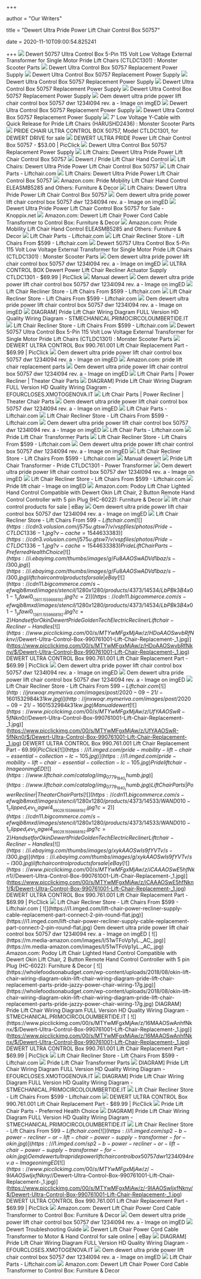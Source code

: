 +++
        
author = "Our Writers"
        
title = "Dewert Ultra Pride Power Lift Chair Control Box 50757"
        
date = 2020-11-10T09:00:54.825241
        
+++
[ ![](https://www.monsterscooterparts.com/media/catalog/product/1/1/115v-external-transformer-ctld1301-single-motor-pride-lift-chairs_2.jpg)](https://www.monsterscooterparts.com/media/catalog/product/1/1/115v-external-transformer-ctld1301-single-motor-pride-lift-chairs_2.jpg) Dewert 50757 Ultra Control Box 5-Pin 115 Volt Low Voltage External  Transformer for Single Motor Pride Lift Chairs (CTLDC1301) : Monster  Scooter Parts
[ ![](https://www.liftchair.com/catalog/dewert-ultra-control-box_898_detail_63_detail.jpg)](https://www.liftchair.com/catalog/dewert-ultra-control-box_898_detail_63_detail.jpg) Dewert Ultra Control Box 50757 Replacement Power Supply
[ ![](https://www.liftchair.com/catalog/open-ultra-control-box_172_detail.jpg)](https://www.liftchair.com/catalog/open-ultra-control-box_172_detail.jpg) Dewert Ultra Control Box 50757 Replacement Power Supply
[ ![](https://www.liftchair.com/catalog/duc_explain_1099_detail.jpg)](https://www.liftchair.com/catalog/duc_explain_1099_detail.jpg) Dewert Ultra Control Box 50757 Replacement Power Supply
[ ![](https://www.liftchair.com/catalog/ultra-control-box-cable_888_detail.jpg)](https://www.liftchair.com/catalog/ultra-control-box-cable_888_detail.jpg) Dewert Ultra Control Box 50757 Replacement Power Supply
[ ![](https://www.liftchair.com/catalog/p112c_237_detail.jpg)](https://www.liftchair.com/catalog/p112c_237_detail.jpg) Dewert Ultra Control Box 50757 Replacement Power Supply
[ ![](https://i.imged.com/oem-dewert-ultra-pride-power-lift-chair-control-box-50757-dwr-1234l094-rev-a-26936018.jpg)](https://i.imged.com/oem-dewert-ultra-pride-power-lift-chair-control-box-50757-dwr-1234l094-rev-a-26936018.jpg) Oem dewert ultra pride power lift chair control box 50757 dwr 1234l094 rev.  a - Image on imgED
[ ![](https://www.liftchair.com/catalog/megamat-mbz-jlabel2_1370_detail.jpg)](https://www.liftchair.com/catalog/megamat-mbz-jlabel2_1370_detail.jpg) Dewert Ultra Control Box 50757 Replacement Power Supply
[ ![](https://www.liftchair.com/catalog/megamat_mbz_297k_73_detail.jpg)](https://www.liftchair.com/catalog/megamat_mbz_297k_73_detail.jpg) Dewert Ultra Control Box 50757 Replacement Power Supply
[ ![](https://www.monsterscooterparts.com/media/catalog/product/l/o/low-voltage-ycable-harushd2436-pride-lift-chairs_3.jpg)](https://www.monsterscooterparts.com/media/catalog/product/l/o/low-voltage-ycable-harushd2436-pride-lift-chairs_3.jpg) 7' Low Voltage Y-Cable with Quick Release for Pride Lift Chairs  (HARUSHD2436) : Monster Scooter Parts
[ ![](http://hydroponicsonline.com/store/img-hydroponics/pride-chair-ultra-control-box-50757-model-ctldc1301-dewert-drive_222153550051.jpg)](http://hydroponicsonline.com/store/img-hydroponics/pride-chair-ultra-control-box-50757-model-ctldc1301-dewert-drive_222153550051.jpg) PRIDE CHAIR ULTRA CONTROL BOX 50757, Model CTLDC1301, for DEWERT DRIVE for  sale
[ ![](https://www.picclickimg.com/d/l400/pict/202278894989_/Dewert-Ultra-Pride-Power-Lift-Chair-Control-Box.jpg)](https://www.picclickimg.com/d/l400/pict/202278894989_/Dewert-Ultra-Pride-Power-Lift-Chair-Control-Box.jpg) DEWERT ULTRA PRIDE Power Lift Chair Control Box 50757 - $53.00 | PicClick
[ ![](https://www.liftchair.com/catalog/mickey-mouse-earobsolete-plug-_775_detail.jpg)](https://www.liftchair.com/catalog/mickey-mouse-earobsolete-plug-_775_detail.jpg) Dewert Ultra Control Box 50757 Replacement Power Supply
[ ![](https://www.liftchair.com/catalog/pr445-lifted_1644_thumb.jpg)](https://www.liftchair.com/catalog/pr445-lifted_1644_thumb.jpg) Lift Chairs: Dewert Ultra Pride Power Lift Chair Control Box 50757
[ ![](https://www.liftchair.com/catalog/dewert-pride-5-pin-hc_2238_detail.jpg)](https://www.liftchair.com/catalog/dewert-pride-5-pin-hc_2238_detail.jpg) Dewert / Pride Lift Chair Hand Control
[ ![](http://www.ladybuggin.com/images/15508/pride-electric-reclinerlift-chair-power-supply-transformer-29v-2a.jpg)](http://www.ladybuggin.com/images/15508/pride-electric-reclinerlift-chair-power-supply-transformer-29v-2a.jpg) Lift Chairs: Dewert Ultra Pride Power Lift Chair Control Box 50757
[ ![](https://www.liftchair.com/catalog/15523small_1718_thumb.jpg)](https://www.liftchair.com/catalog/15523small_1718_thumb.jpg) Lift Chair Parts - Liftchair.com
[ ![](https://fernandorees.com/wp-content/uploads/2018/09/pride-lift-chair-replacement-hand-control-fresh-91-awesome-pride-lift-chair-remote-new-york-spaces-magazine-of-pride-lift-chair-replacement-hand-control-1.jpg)](https://fernandorees.com/wp-content/uploads/2018/09/pride-lift-chair-replacement-hand-control-fresh-91-awesome-pride-lift-chair-remote-new-york-spaces-magazine-of-pride-lift-chair-replacement-hand-control-1.jpg) Lift Chairs: Dewert Ultra Pride Power Lift Chair Control Box 50757
[ ![](https://images-na.ssl-images-amazon.com/images/I/71MxE82ufWL._AC_SL1025_.jpg)](https://images-na.ssl-images-amazon.com/images/I/71MxE82ufWL._AC_SL1025_.jpg) Amazon.com: Pride Mobility Lift Chair Hand Control ELEASMB5285 and Others:  Furniture & Decor
[ ![](https://images-na.ssl-images-amazon.com/images/I/71QjETejHrL._AC._SR360,460.jpg)](https://images-na.ssl-images-amazon.com/images/I/71QjETejHrL._AC._SR360,460.jpg) Lift Chairs: Dewert Ultra Pride Power Lift Chair Control Box 50757
[ ![](https://i1.imged.com/pm-hmleaf-lift-chair-or-power-recliner-ac-dc-power-transformer-ac-power-cable.jpg)](https://i1.imged.com/pm-hmleaf-lift-chair-or-power-recliner-ac-dc-power-transformer-ac-power-cable.jpg) Oem dewert ultra pride power lift chair control box 50757 dwr 1234l094 rev.  a - Image on imgED
[ ![](http://knoppix.net/store/img/mighLYTsw-6xGW4N5FDnc8w/140/Dynamic-Linx-Dlx-pm60-n-Controller-For-Drive-Tride.jpg)](http://knoppix.net/store/img/mighLYTsw-6xGW4N5FDnc8w/140/Dynamic-Linx-Dlx-pm60-n-Controller-For-Drive-Tride.jpg) Dewert Ultra Pride Power Lift Chair Control Box 50757 for Sale - Knoppix.net
[ ![](https://images-na.ssl-images-amazon.com/images/I/61n35fVDpxL._AC_SY450_.jpg)](https://images-na.ssl-images-amazon.com/images/I/61n35fVDpxL._AC_SY450_.jpg) Amazon.com: Dewert Lift Chair Power Cord Cable Transformer to Control Box:  Furniture & Decor
[ ![](https://images-na.ssl-images-amazon.com/images/I/71KbnrxLMuL._AC_SX679_.jpg)](https://images-na.ssl-images-amazon.com/images/I/71KbnrxLMuL._AC_SX679_.jpg) Amazon.com: Pride Mobility Lift Chair Hand Control ELEASMB5285 and Others:  Furniture & Decor
[ ![](https://www.liftchair.com/catalog/lift-chair-parts_2056_large.jpg)](https://www.liftchair.com/catalog/lift-chair-parts_2056_large.jpg) Lift Chair Parts - Liftchair.com
[ ![](https://www.liftchair.com/catalog/5555-med-lift-full-sleeper-lifted_1921_thumb.jpg)](https://www.liftchair.com/catalog/5555-med-lift-full-sleeper-lifted_1921_thumb.jpg) Lift Chair Recliner Store - Lift Chairs From $599 - Liftchair.com
[ ![](https://www.monsterscooterparts.com/media/catalog/product/cache/1/image/250x250/9df78eab33525d08d6e5fb8d27136e95/s/i/single-speed-throttle-razor-e175-all-versions_3.jpg)](https://www.monsterscooterparts.com/media/catalog/product/cache/1/image/250x250/9df78eab33525d08d6e5fb8d27136e95/s/i/single-speed-throttle-razor-e175-all-versions_3.jpg) Dewert 50757 Ultra Control Box 5-Pin 115 Volt Low Voltage External  Transformer for Single Motor Pride Lift Chairs (CTLDC1301) : Monster  Scooter Parts
[ ![](https://i1.imged.com/pride-lift-chair.jpg)](https://i1.imged.com/pride-lift-chair.jpg) Oem dewert ultra pride power lift chair control box 50757 dwr 1234l094 rev.  a - Image on imgED
[ ![](https://www.picclickimg.com/d/l400/pict/233106924484_/Ultra-Control-box-Dewert-Power-Lift-Chair.jpg)](https://www.picclickimg.com/d/l400/pict/233106924484_/Ultra-Control-box-Dewert-Power-Lift-Chair.jpg) ULTRA CONTROL BOX Dewert Power Lift Chair Recliner Actuator Supply  CTLDC1301 - $69.99 | PicClick
[ ![](http://jnxwoqr.mymeriva.com/images/post/2020-09-21/-1601532984SD.jpg)](http://jnxwoqr.mymeriva.com/images/post/2020-09-21/-1601532984SD.jpg) Manual dewert
[ ![](https://i1.imged.com/lift-chair-by-pride-all-the-accessories-and-wheelchair-with-all-the-accessories.jpg)](https://i1.imged.com/lift-chair-by-pride-all-the-accessories-and-wheelchair-with-all-the-accessories.jpg) Oem dewert ultra pride power lift chair control box 50757 dwr 1234l094 rev.  a - Image on imgED
[ ![](https://www.liftchair.com/catalog/54622172561__370a9424-b8c5-4a22-bd8e-8742766fc0a9_563_detail_2225_thumb.jpg)](https://www.liftchair.com/catalog/54622172561__370a9424-b8c5-4a22-bd8e-8742766fc0a9_563_detail_2225_thumb.jpg) Lift Chair Recliner Store - Lift Chairs From $599 - Liftchair.com
[ ![](https://www.liftchair.com/catalog/pr405-standing-768x512_1935_thumb.jpg)](https://www.liftchair.com/catalog/pr405-standing-768x512_1935_thumb.jpg) Lift Chair Recliner Store - Lift Chairs From $599 - Liftchair.com
[ ![](https://i1.imged.com/power-lift-recliner-renu-leather-elderly-assist-lounger-wall-hugger-chair-senior.jpg)](https://i1.imged.com/power-lift-recliner-renu-leather-elderly-assist-lounger-wall-hugger-chair-senior.jpg) Oem dewert ultra pride power lift chair control box 50757 dwr 1234l094 rev.  a - Image on imgED
[ ![](https://wholefoodsonabudget.com/wp-content/uploads/2018/08/okin-lift-chair-wiring-diagram-okin-lift-chair-wiring-diagram-golden-technologies-lift-chair-wiring-diagram-luxury-pride-lift-chair-13h.jpg)](https://wholefoodsonabudget.com/wp-content/uploads/2018/08/okin-lift-chair-wiring-diagram-okin-lift-chair-wiring-diagram-golden-technologies-lift-chair-wiring-diagram-luxury-pride-lift-chair-13h.jpg) DIAGRAM] Pride Lift Chair Wiring Diagram FULL Version HD Quality Wiring  Diagram - STMECHANICAL.PRIMOCIRCOLOUMBERTIDE.IT
[ ![](https://www.liftchair.com/catalog/screenshot_10_198_thumb.png)](https://www.liftchair.com/catalog/screenshot_10_198_thumb.png) Lift Chair Recliner Store - Lift Chairs From $599 - Liftchair.com
[ ![](https://www.monsterscooterparts.com/media/catalog/product/cache/1/image/250x250/9df78eab33525d08d6e5fb8d27136e95/p/u/pulse-rk9-scooter_3.jpg)](https://www.monsterscooterparts.com/media/catalog/product/cache/1/image/250x250/9df78eab33525d08d6e5fb8d27136e95/p/u/pulse-rk9-scooter_3.jpg) Dewert 50757 Ultra Control Box 5-Pin 115 Volt Low Voltage External  Transformer for Single Motor Pride Lift Chairs (CTLDC1301) : Monster  Scooter Parts
[ ![](https://www.picclickimg.com/d/l400/pict/184401516865_/Dewert-Ultra-Control-Box-990761001-Lift-Chair-Replacement.jpg)](https://www.picclickimg.com/d/l400/pict/184401516865_/Dewert-Ultra-Control-Box-990761001-Lift-Chair-Replacement.jpg) DEWERT ULTRA CONTROL Box 990.761.001 Lift Chair Replacement Part - $69.99 |  PicClick
[ ![](https://i1.imged.com/lift-chair-power-recliner-ac-dc-switching-power-supply-transformer.jpg)](https://i1.imged.com/lift-chair-power-recliner-ac-dc-switching-power-supply-transformer.jpg) Oem dewert ultra pride power lift chair control box 50757 dwr 1234l094 rev.  a - Image on imgED
[ ![](https://m.media-amazon.com/images/I/41XmmyuWPoL._SS400_.jpg)](https://m.media-amazon.com/images/I/41XmmyuWPoL._SS400_.jpg) Amazon.com: pride lift chair replacement parts
[ ![](https://i1.imged.com/pride-jazzy-select-6-electric-power-wheel-chair.jpg)](https://i1.imged.com/pride-jazzy-select-6-electric-power-wheel-chair.jpg) Oem dewert ultra pride power lift chair control box 50757 dwr 1234l094 rev.  a - Image on imgED
[ ![](https://www.liftchair.com/catalog/expert-lift-chair-support_102_detail.jpg)](https://www.liftchair.com/catalog/expert-lift-chair-support_102_detail.jpg) Lift Chair Parts | Power Recliner | Theater Chair Parts
[ ![](https://wholefoodsonabudget.com/wp-content/uploads/2018/08/okin-lift-chair-wiring-diagram-golden-technologies-lift-chair-wiring-diagram-beautiful-funky-rh-bjzhjy-net-golden-power-lift-recliner-chair-golden-power-lift-recliner-chair-20i.jpg)](https://wholefoodsonabudget.com/wp-content/uploads/2018/08/okin-lift-chair-wiring-diagram-golden-technologies-lift-chair-wiring-diagram-beautiful-funky-rh-bjzhjy-net-golden-power-lift-recliner-chair-golden-power-lift-recliner-chair-20i.jpg) DIAGRAM] Pride Lift Chair Wiring Diagram FULL Version HD Quality Wiring  Diagram - EFOURCLOSES.XMOTOGENOVA.IT
[ ![](https://www.liftchair.com/catalog/deltadrive-complete-tall_1870_detail_1816_thumb.jpg)](https://www.liftchair.com/catalog/deltadrive-complete-tall_1870_detail_1816_thumb.jpg) Lift Chair Parts | Power Recliner | Theater Chair Parts
[ ![](https://i1.imged.com/generic-lift-chair-or-power-recliner-ac-dc-power-supply-transformer-29v-2a.jpg)](https://i1.imged.com/generic-lift-chair-or-power-recliner-ac-dc-power-supply-transformer-29v-2a.jpg) Oem dewert ultra pride power lift chair control box 50757 dwr 1234l094 rev.  a - Image on imgED
[ ![](https://www.liftchair.com/catalog/zkad-2_2102_thumb.jpg)](https://www.liftchair.com/catalog/zkad-2_2102_thumb.jpg) Lift Chair Parts - Liftchair.com
[ ![](https://www.liftchair.com/catalog/pr-510mla-ucb_942_thumb.png)](https://www.liftchair.com/catalog/pr-510mla-ucb_942_thumb.png) Lift Chair Recliner Store - Lift Chairs From $599 - Liftchair.com
[ ![](https://i1.imged.com/2-button-side-arm-electric-recliner-lift-chair-hand-control-handset.jpg)](https://i1.imged.com/2-button-side-arm-electric-recliner-lift-chair-hand-control-handset.jpg) Oem dewert ultra pride power lift chair control box 50757 dwr 1234l094 rev.  a - Image on imgED
[ ![](https://www.liftchair.com/catalog/p522_infiniteposition_6_button_1966_thumb.jpg)](https://www.liftchair.com/catalog/p522_infiniteposition_6_button_1966_thumb.jpg) Lift Chair Parts - Liftchair.com
[ ![](https://www.monsterscooterparts.com/media/catalog/product/1/1/115v-external-transformer-ctld1309-infinite-positionr-pride-lift-chairs_3_3.jpg)](https://www.monsterscooterparts.com/media/catalog/product/1/1/115v-external-transformer-ctld1309-infinite-positionr-pride-lift-chairs_3_3.jpg) Pride Lift Chair Transformer Parts
[ ![](https://www.liftchair.com/catalog/omnia-morgan-recliner_2324_thumb.jpg)](https://www.liftchair.com/catalog/omnia-morgan-recliner_2324_thumb.jpg) Lift Chair Recliner Store - Lift Chairs From $599 - Liftchair.com
[ ![](https://i1.imged.com/new-oem-2-pin-transformer-to-motor-cable-lift-chair-or-power-recliner.jpg)](https://i1.imged.com/new-oem-2-pin-transformer-to-motor-cable-lift-chair-or-power-recliner.jpg) Oem dewert ultra pride power lift chair control box 50757 dwr 1234l094 rev.  a - Image on imgED
[ ![](https://www.liftchair.com/catalog/pr535m-26_935_thumb.png)](https://www.liftchair.com/catalog/pr535m-26_935_thumb.png) Lift Chair Recliner Store - Lift Chairs From $599 - Liftchair.com
[ ![](http://jnxwoqr.mymeriva.com/images/post/2020-09-21/-16015329845V.jpg)](http://jnxwoqr.mymeriva.com/images/post/2020-09-21/-16015329845V.jpg) Manual dewert
[ ![](https://cdn3.volusion.com/j575u.gtsw7/v/vspfiles/photos/Pride-CTLDC1301-2.jpg?v-cache=1381569071)](https://cdn3.volusion.com/j575u.gtsw7/v/vspfiles/photos/Pride-CTLDC1301-2.jpg?v-cache=1381569071) Pride Lift Chair Transformer - Pride CTLDC1301 - Power Transformer
[ ![](https://i1.imged.com/pride-serenity-525-pillow-multi-position-lift-chair.jpg)](https://i1.imged.com/pride-serenity-525-pillow-multi-position-lift-chair.jpg) Oem dewert ultra pride power lift chair control box 50757 dwr 1234l094 rev.  a - Image on imgED
[ ![](https://www.liftchair.com/catalog/pr535-psa-maxicomforter-petite-small_1597_thumb.png)](https://www.liftchair.com/catalog/pr535-psa-maxicomforter-petite-small_1597_thumb.png) Lift Chair Recliner Store - Lift Chairs From $599 - Liftchair.com
[ ![](https://i.imged.com/pride-lift-chair-2-pride-lift-chair-1.jpg)](https://i.imged.com/pride-lift-chair-2-pride-lift-chair-1.jpg) Pride lift chair - Image on imgED
[ ![](https://m.media-amazon.com/images/I/61Wzd4XS-5L._AC_.jpg)](https://m.media-amazon.com/images/I/61Wzd4XS-5L._AC_.jpg) Amazon.com: Podoy Lift Chair Lighted Hand Control Compatible with Dewert  Okin Lift Chair, 2 Button Remote Hand Control Controller with 5 pin Plug  (HC-6022): Furniture & Decor
[ ![](https://i.ebayimg.com/thumbs/images/g/z4YAAOSwPGBfmD4L/s-l300.jpg)](https://i.ebayimg.com/thumbs/images/g/z4YAAOSwPGBfmD4L/s-l300.jpg) lift chair control products for sale | eBay
[ ![](https://i1.imged.com/power-lift-chair-recliner-armchair-real-leather-wall-hugger-lounge-seat-brown-2.jpg)](https://i1.imged.com/power-lift-chair-recliner-armchair-real-leather-wall-hugger-lounge-seat-brown-2.jpg) Oem dewert ultra pride power lift chair control box 50757 dwr 1234l094 rev.  a - Image on imgED
[ ![](https://www.liftchair.com/catalog/pr502-comforter-wide-lifted_875_thumb.jpg)](https://www.liftchair.com/catalog/pr502-comforter-wide-lifted_875_thumb.jpg) Lift Chair Recliner Store - Lift Chairs From $599 - Liftchair.com
[ ![](https://cdn3.volusion.com/j575u.gtsw7/v/vspfiles/photos/Pride-CTLDC1336-1.jpg?v-cache=1544633383)](https://cdn3.volusion.com/j575u.gtsw7/v/vspfiles/photos/Pride-CTLDC1336-1.jpg?v-cache=1544633383) Pride Lift Chair Parts - Preferred Health Choice
[ ![](https://i.ebayimg.com/thumbs/images/g/Fu8AAOSwADVd1baz/s-l300.jpg)](https://i.ebayimg.com/thumbs/images/g/Fu8AAOSwADVd1baz/s-l300.jpg) lift chair control products for sale | eBay
[ ![](https://cdn11.bigcommerce.com/s-efwqjb8mxd/images/stencil/1280x1280/products/4373/14534/LbPBk3B4x01-1_yfawi0__13611.1559668192.jpg?c=2)](https://cdn11.bigcommerce.com/s-efwqjb8mxd/images/stencil/1280x1280/products/4373/14534/LbPBk3B4x01-1_yfawi0__13611.1559668192.jpg?c=2) Handset for Okin Dewert Pride Golden Tech Electric Recliner Liftchair -  Recliner-Handles
[ ![](https://www.picclickimg.com/00/s/MTYwMFgxMjAw/z/HDoAAOSwvbRfNknv/$/Dewert-Ultra-Control-Box-990761001-Lift-Chair-Replacement-_1.jpg)](https://www.picclickimg.com/00/s/MTYwMFgxMjAw/z/HDoAAOSwvbRfNknv/$/Dewert-Ultra-Control-Box-990761001-Lift-Chair-Replacement-_1.jpg) DEWERT ULTRA CONTROL Box 990.761.001 Lift Chair Replacement Part - $69.99 |  PicClick
[ ![](https://i1.imged.com/pride-lift-chair-motor-control-wire-harness.jpg)](https://i1.imged.com/pride-lift-chair-motor-control-wire-harness.jpg) Oem dewert ultra pride power lift chair control box 50757 dwr 1234l094 rev.  a - Image on imgED
[ ![](https://i1.imged.com/2-button-hand-control-remote-lift-chair-recliner-okin-limoss-90.jpg)](https://i1.imged.com/2-button-hand-control-remote-lift-chair-recliner-okin-limoss-90.jpg) Oem dewert ultra pride power lift chair control box 50757 dwr 1234l094 rev.  a - Image on imgED
[ ![](https://www.liftchair.com/catalog/cloud-seated_569_thumb.jpg)](https://www.liftchair.com/catalog/cloud-seated_569_thumb.jpg) Lift Chair Recliner Store - Lift Chairs From $599 - Liftchair.com
[ ![](http://jnxwoqr.mymeriva.com/images/post/2020-09-21/-1601532984k31kw.jpg)](http://jnxwoqr.mymeriva.com/images/post/2020-09-21/-1601532984k31kw.jpg) Manual dewert
[ ![](https://www.picclickimg.com/00/s/MTYwMFgxMjAw/z/UfYAAOSwR-5fNkn0/$/Dewert-Ultra-Control-Box-990761001-Lift-Chair-Replacement-_1.jpg)](https://www.picclickimg.com/00/s/MTYwMFgxMjAw/z/UfYAAOSwR-5fNkn0/$/Dewert-Ultra-Control-Box-990761001-Lift-Chair-Replacement-_1.jpg) DEWERT ULTRA CONTROL Box 990.761.001 Lift Chair Replacement Part - $69.99 |  PicClick
[ ![](https://i1.imged.com/pride-mobility-lift-chair-essential-collection-lc-105.jpg)](https://i1.imged.com/pride-mobility-lift-chair-essential-collection-lc-105.jpg) Pride lift chair - Image on imgED
[ ![](https://www.liftchair.com/catalog/img_0779_1840_thumb.jpg)](https://www.liftchair.com/catalog/img_0779_1840_thumb.jpg) Lift Chair Parts | Power Recliner | Theater Chair Parts
[ ![](https://cdn11.bigcommerce.com/s-efwqjb8mxd/images/stencil/1280x1280/products/4373/14533/WAND010-1_clipped_rev_1_nagwi4__99029.1559668192.jpg?c=2)](https://cdn11.bigcommerce.com/s-efwqjb8mxd/images/stencil/1280x1280/products/4373/14533/WAND010-1_clipped_rev_1_nagwi4__99029.1559668192.jpg?c=2) Handset for Okin Dewert Pride Golden Tech Electric Recliner Liftchair -  Recliner-Handles
[ ![](https://i.ebayimg.com/thumbs/images/g/xykAAOSwIs9fYVTv/s-l300.jpg)](https://i.ebayimg.com/thumbs/images/g/xykAAOSwIs9fYVTv/s-l300.jpg) lift chair control products for sale | eBay
[ ![](https://www.picclickimg.com/00/s/MTYwMFgxMjAw/z/iCAAAOSwE5hfNkn1/$/Dewert-Ultra-Control-Box-990761001-Lift-Chair-Replacement-_1.jpg)](https://www.picclickimg.com/00/s/MTYwMFgxMjAw/z/iCAAAOSwE5hfNkn1/$/Dewert-Ultra-Control-Box-990761001-Lift-Chair-Replacement-_1.jpg) DEWERT ULTRA CONTROL Box 990.761.001 Lift Chair Replacement Part - $69.99 |  PicClick
[ ![](https://www.liftchair.com/catalog/med-lift-inseat-11880u_802_thumb.jpg)](https://www.liftchair.com/catalog/med-lift-inseat-11880u_802_thumb.jpg) Lift Chair Recliner Store - Lift Chairs From $599 - Liftchair.com
[ ![](https://i1.imged.com/lift-chair-power-recliner-supply-cable-replacement-part-connect-2-pin-round-flat.jpg)](https://i1.imged.com/lift-chair-power-recliner-supply-cable-replacement-part-connect-2-pin-round-flat.jpg) Oem dewert ultra pride power lift chair control box 50757 dwr 1234l094 rev.  a - Image on imgED
[ ![](https://m.media-amazon.com/images/I/51wTFoVp1yL._AC_.jpg)](https://m.media-amazon.com/images/I/51wTFoVp1yL._AC_.jpg) Amazon.com: Podoy Lift Chair Lighted Hand Control Compatible with Dewert  Okin Lift Chair, 2 Button Remote Hand Control Controller with 5 pin Plug  (HC-6022): Furniture & Decor
[ ![](https://wholefoodsonabudget.com/wp-content/uploads/2018/08/okin-lift-chair-wiring-diagram-okin-lift-chair-wiring-diagram-pride-lift-chair-replacement-parts-pride-jazzy-power-chair-wiring-17g.jpg)](https://wholefoodsonabudget.com/wp-content/uploads/2018/08/okin-lift-chair-wiring-diagram-okin-lift-chair-wiring-diagram-pride-lift-chair-replacement-parts-pride-jazzy-power-chair-wiring-17g.jpg) DIAGRAM] Pride Lift Chair Wiring Diagram FULL Version HD Quality Wiring  Diagram - STMECHANICAL.PRIMOCIRCOLOUMBERTIDE.IT
[ ![](https://www.picclickimg.com/00/s/MTYwMFgxMjAw/z/16MAAOSwAnhfNknx/$/Dewert-Ultra-Control-Box-990761001-Lift-Chair-Replacement-_1.jpg)](https://www.picclickimg.com/00/s/MTYwMFgxMjAw/z/16MAAOSwAnhfNknx/$/Dewert-Ultra-Control-Box-990761001-Lift-Chair-Replacement-_1.jpg) DEWERT ULTRA CONTROL Box 990.761.001 Lift Chair Replacement Part - $69.99 |  PicClick
[ ![](https://www.liftchair.com/catalog/golden-lift-chair-brochure_821_thumb.jpg)](https://www.liftchair.com/catalog/golden-lift-chair-brochure_821_thumb.jpg) Lift Chair Recliner Store - Lift Chairs From $599 - Liftchair.com
[ ![](https://www.monsterscooterparts.com/media/catalog/product/s/t/standard-hand-control-with-quick-release-for-infinite-position-pride-lift-chairs_2.jpg)](https://www.monsterscooterparts.com/media/catalog/product/s/t/standard-hand-control-with-quick-release-for-infinite-position-pride-lift-chairs_2.jpg) Pride Lift Chair Transformer Parts
[ ![](https://wholefoodsonabudget.com/wp-content/uploads/2018/08/okin-lift-chair-wiring-diagram-lift-chair-wiring-diagram-bjzhjy-net-rh-bjzhjy-net-8m.jpg)](https://wholefoodsonabudget.com/wp-content/uploads/2018/08/okin-lift-chair-wiring-diagram-lift-chair-wiring-diagram-bjzhjy-net-rh-bjzhjy-net-8m.jpg) DIAGRAM] Pride Lift Chair Wiring Diagram FULL Version HD Quality Wiring  Diagram - EFOURCLOSES.XMOTOGENOVA.IT
[ ![](https://wholefoodsonabudget.com/wp-content/uploads/2018/08/crow-river-wheelchair-lift-wiring-diagram-diagram-motor-lift-chair-wiring-for-power-harness-and-stannah-stair-rh-bjzhjy-net-1996-gmc-truck-wiring-diagrams-rotary-lift-wiring-diagram-1b.jpg)](https://wholefoodsonabudget.com/wp-content/uploads/2018/08/crow-river-wheelchair-lift-wiring-diagram-diagram-motor-lift-chair-wiring-for-power-harness-and-stannah-stair-rh-bjzhjy-net-1996-gmc-truck-wiring-diagrams-rotary-lift-wiring-diagram-1b.jpg) DIAGRAM] Pride Lift Chair Wiring Diagram FULL Version HD Quality Wiring  Diagram - STMECHANICAL.PRIMOCIRCOLOUMBERTIDE.IT
[ ![](https://www.liftchair.com/catalog/image002_163_thumb.png)](https://www.liftchair.com/catalog/image002_163_thumb.png) Lift Chair Recliner Store - Lift Chairs From $599 - Liftchair.com
[ ![](https://www.picclickimg.com/d/l400/pict/154153681162_/Pride-Mobility-Lift-Chair-Control-Box.jpg)](https://www.picclickimg.com/d/l400/pict/154153681162_/Pride-Mobility-Lift-Chair-Control-Box.jpg) DEWERT ULTRA CONTROL Box 990.761.001 Lift Chair Replacement Part - $69.99 |  PicClick
[ ![](https://www.phc-online.com/v/vspfiles/assets/images/findliftchairs.gif)](https://www.phc-online.com/v/vspfiles/assets/images/findliftchairs.gif) Pride Lift Chair Parts - Preferred Health Choice
[ ![](https://www.keamestudio.com/wp-content/uploads/2017/11/pride-lift-chair-switch-wiring-diagram-700x824.jpg)](https://www.keamestudio.com/wp-content/uploads/2017/11/pride-lift-chair-switch-wiring-diagram-700x824.jpg) DIAGRAM] Pride Lift Chair Wiring Diagram FULL Version HD Quality Wiring  Diagram - STMECHANICAL.PRIMOCIRCOLOUMBERTIDE.IT
[ ![](https://www.liftchair.com/catalog/charlotte-series_1266_thumb.jpg)](https://www.liftchair.com/catalog/charlotte-series_1266_thumb.jpg) Lift Chair Recliner Store - Lift Chairs From $599 - Liftchair.com
[ ![](https://i1.imged.com/sp2-b-power-recliner-or-lift-chair-power-supply-transformer-for-okin.jpg)](https://i1.imged.com/sp2-b-power-recliner-or-lift-chair-power-supply-transformer-for-okin.jpg) Oem dewert ultra pride power lift chair control box 50757 dwr 1234l094 rev.  a - Image on imgED
[ ![](https://www.picclickimg.com/00/s/MTYwMFgxMjAw/z/-9IAAOSwIjxfNkny/$/Dewert-Ultra-Control-Box-990761001-Lift-Chair-Replacement-_1.jpg)](https://www.picclickimg.com/00/s/MTYwMFgxMjAw/z/-9IAAOSwIjxfNkny/$/Dewert-Ultra-Control-Box-990761001-Lift-Chair-Replacement-_1.jpg) DEWERT ULTRA CONTROL Box 990.761.001 Lift Chair Replacement Part - $69.99 |  PicClick
[ ![](https://images-na.ssl-images-amazon.com/images/I/41nwVmyD4IL._AC_.jpg)](https://images-na.ssl-images-amazon.com/images/I/41nwVmyD4IL._AC_.jpg) Amazon.com: Dewert Lift Chair Power Cord Cable Transformer to Control Box:  Furniture & Decor
[ ![](https://i1.imged.com/power-lift-chair-leather-seat-ivory-recliner-elderly-disabled-remote-wall-hugger.jpg)](https://i1.imged.com/power-lift-chair-leather-seat-ivory-recliner-elderly-disabled-remote-wall-hugger.jpg) Oem dewert ultra pride power lift chair control box 50757 dwr 1234l094 rev.  a - Image on imgED
[ ![](x-raw-image:///19142a4ce3a057535532db48d4fc8fb3a3a69c292ceee16987628da5684d3fc8)](x-raw-image:///19142a4ce3a057535532db48d4fc8fb3a3a69c292ceee16987628da5684d3fc8) Dewert Troubleshooting Guide
[ ![](https://i.ebayimg.com/images/g/FcEAAOSwC6xbM8l1/s-l225.jpg)](https://i.ebayimg.com/images/g/FcEAAOSwC6xbM8l1/s-l225.jpg) Dewert Lift Chair Power Cord Cable Transformer to Motor & Hand Control for  sale online | eBay
[ ![](https://wholefoodsonabudget.com/wp-content/uploads/2018/08/ricon-s-series-wheelchair-lift-wiring-diagram-ricon-wheelchair-lift-wiring-diagram-braun-lift-parts-diagram-elegant-automotive-lift-wiring-diagram-17p.jpg)](https://wholefoodsonabudget.com/wp-content/uploads/2018/08/ricon-s-series-wheelchair-lift-wiring-diagram-ricon-wheelchair-lift-wiring-diagram-braun-lift-parts-diagram-elegant-automotive-lift-wiring-diagram-17p.jpg) DIAGRAM] Pride Lift Chair Wiring Diagram FULL Version HD Quality Wiring  Diagram - EFOURCLOSES.XMOTOGENOVA.IT
[ ![](https://i1.imged.com/new-aqua-creek-revolution-lift-chair-lift-w-push-button-remote-control.jpg)](https://i1.imged.com/new-aqua-creek-revolution-lift-chair-lift-w-push-button-remote-control.jpg) Oem dewert ultra pride power lift chair control box 50757 dwr 1234l094 rev.  a - Image on imgED
[ ![](https://www.liftchair.com/catalog/okin_3_pin_power_supply_1425_general.jpg)](https://www.liftchair.com/catalog/okin_3_pin_power_supply_1425_general.jpg) Lift Chair Parts - Liftchair.com
[ ![](https://m.media-amazon.com/images/I/61bY5+sJ6WL._AC_UL400_.jpg)](https://m.media-amazon.com/images/I/61bY5+sJ6WL._AC_UL400_.jpg) Amazon.com: Dewert Lift Chair Power Cord Cable Transformer to Control Box:  Furniture & Decor
